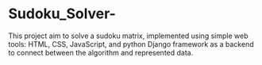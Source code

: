 # Sudoku_Solver-
This project aim to solve a sudoku matrix, implemented using simple web tools: HTML, CSS, JavaScript, and python Django framework as a backend to connect between the algorithm and represented data.
